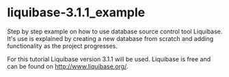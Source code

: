 liquibase-3.1.1_example
=======================

Step by step example on how to use database source control tool Liquibase. 
It's use is explained by creating a new database from scratch and adding functionality as the project progresses.

For this tutorial Liquibase version 3.1.1 will be used.
Liquibase is free and can be found on http://www.liquibase.org/.
